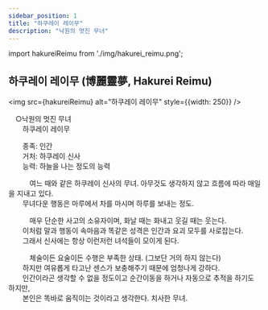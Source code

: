 ```yaml
---
sidebar_position: 1
title: "하쿠레이 레이무"
description: "낙원의 멋진 무녀"
---
```


import hakureiReimu from './img/hakurei_reimu.png';

## 하쿠레이 레이무 (博麗靈夢, Hakurei Reimu)

<img src={hakureiReimu} alt="하쿠레이 레이무" style={{width: 250}} />

　○낙원의 멋진 무녀  
　　하쿠레이 레이무  

　　종족: 인간  
　　거처: 하쿠레이 신사  
　　능력: 하늘을 나는 정도의 능력  

　　　여느 때와 같은 하쿠레이 신사의 무녀. 아무것도 생각하지 않고 흐름에 따라 매일을 지내고 있다.  
　　무녀다운 행동은 마루에서 차를 마시며 하루를 보내는 정도.  

　　　매우 단순한 사고의 소유자이며, 화날 때는 화내고 웃길 때는 웃는다.  
　　이처럼 말과 행동이 속마음과 똑같은 성격은 인간과 요괴 모두를 사로잡는다.  
　　그래서 신사에는 항상 이런저런 녀석들이 모이게 된다.  

　　　체술이든 요술이든 수행은 부족한 상태. (그보단 거의 하지 않는다)  
　　하지만 여유롭게 타고난 센스가 보충해주기 때문에 엄청나게 강하다.  
　　인간이라곤 생각할 수 없을 정도이고 순간이동을 하거나 자동으로 추적을 하기도 하지만,  
　　본인은 똑바로 움직이는 것이라고 생각한다. 치사한 무녀.
